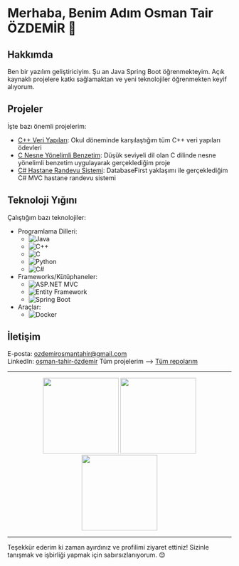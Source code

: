 # Merhaba, Benim Adım Osman Tair ÖZDEMİR 👋

## Hakkımda
Ben bir yazılım geliştiriciyim. Şu an Java Spring Boot öğrenmekteyim. Açık kaynaklı projelere katkı sağlamaktan ve yeni teknolojiler öğrenmekten keyif alıyorum.

## Projeler
İşte bazı önemli projelerim:
- [C++ Veri Yapıları](https://github.com/osmntahir/DataStructures-Assignments): Okul döneminde karşılaştığım tüm C++ veri yapıları ödevleri
- [C Nesne Yönelimli Benzetim](https://github.com/osmntahir/ColonyGame-C): Düşük seviyeli dil olan C dilinde nesne yönelimli benzetim uygulayarak gerçeklediğim proje
- [C# Hastane Randevu Sistemi](https://github.com/osmntahir/HospitalAppointmentSystem): DatabaseFirst yaklaşımı ile gerçeklediğim C# MVC hastane randevu sistemi

## Teknoloji Yığını
Çalıştığım bazı teknolojiler:
- Programlama Dilleri: 
    - ![Java](https://img.shields.io/badge/-Java-red?style=flat-square&logo=java)
    - ![C++](https://img.shields.io/badge/-C++-blue?style=flat-square&logo=c%2B%2B)
    - ![C](https://img.shields.io/badge/-C-brightgreen?style=flat-square&logo=c)
    - ![Python](https://img.shields.io/badge/-Python-yellow?style=flat-square&logo=python)
    - ![C#](https://img.shields.io/badge/-C%23-blueviolet?style=flat-square&logo=c-sharp)
- Frameworks/Kütüphaneler: 
    - ![ASP.NET MVC](https://img.shields.io/badge/-ASP.NET_MVC-blue?style=flat-square&logo=.net)
    - ![Entity Framework](https://img.shields.io/badge/-Entity_Framework-blueviolet?style=flat-square&logo=.net)
    - ![Spring Boot](https://img.shields.io/badge/-Spring_Boot-green?style=flat-square&logo=spring)
- Araçlar: 
    - ![Docker](https://img.shields.io/badge/-Docker-blue?style=flat-square&logo=docker)

## İletişim
E-posta: ozdemirosmantahir@gmail.com  
LinkedIn: [osman-tahir-özdemir](https://www.linkedin.com/in/osman-tahir-%C3%B6zdemir-969090233/)
Tüm projelerim --> [Tüm repolarım ](https://github.com/osmntahir?tab=repositories)

---

<p align="center">
  <img height="170em" src="https://github-readme-stats.vercel.app/api?username=osmntahir&show_icons=true&hide_border=true&theme=tokyonight&count_private=true"/>
  <img height="170em" src="https://github-readme-stats.vercel.app/api/top-langs/?username=osmntahir&theme=tokyonight&hide_border=true&layout=compact"/>
  <img height="170em" src="https://github-readme-streak-stats.herokuapp.com/?user=osmntahir&include_all_commits=true&hide_border=true&theme=tokyonight"/>
</p>

---

Teşekkür ederim ki zaman ayırdınız ve profilimi ziyaret ettiniz! Sizinle tanışmak ve işbirliği yapmak için sabırsızlanıyorum. 😊
